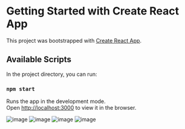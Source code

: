 # Getting Started with Create React App

This project was bootstrapped with [Create React App](https://github.com/facebook/create-react-app).

## Available Scripts

In the project directory, you can run:

### `npm start`

Runs the app in the development mode.\
Open [http://localhost:3000](http://localhost:3000) to view it in the browser.

![image](https://user-images.githubusercontent.com/69525844/137456377-5126963d-59aa-459c-8a4a-9cd7afe10b6a.png)
![image](https://user-images.githubusercontent.com/69525844/137456439-ef48cffd-9914-44b2-8381-799bf9bd8aa6.png)
![image](https://user-images.githubusercontent.com/69525844/137456505-821ea0d0-e9d7-4efe-92a1-f6be9555df13.png)
![image](https://user-images.githubusercontent.com/69525844/137456562-974b4ec8-62ff-4d77-a09e-4ebbc6d24297.png)

